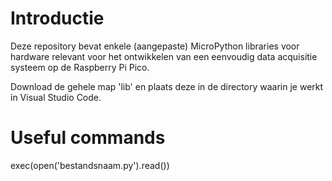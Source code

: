 # Introductie
Deze repository bevat enkele (aangepaste) MicroPython libraries voor hardware relevant voor het ontwikkelen van een eenvoudig data acquisitie systeem op de Raspberry Pi Pico.

Download de gehele map 'lib' en plaats deze in de directory waarin je werkt in Visual Studio Code. 

# Useful commands
exec(open('bestandsnaam.py').read())
